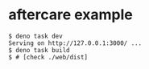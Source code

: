 # aftercare example

```shell
$ deno task dev
Serving on http://127.0.0.1:3000/ ...
$ deno task build
$ # [check ./web/dist]
```
